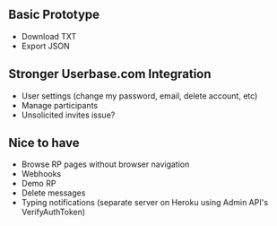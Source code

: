 Basic Prototype
---------------

* Download TXT
* Export JSON


Stronger Userbase.com Integration
---------------------------------

* User settings (change my password, email, delete account, etc)
* Manage participants
* Unsolicited invites issue?


Nice to have
------------

* Browse RP pages without browser navigation
* Webhooks
* Demo RP
* Delete messages
* Typing notifications (separate server on Heroku using Admin API's VerifyAuthToken)
